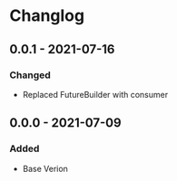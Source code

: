 # Changlog
## 0.0.1 - 2021-07-16
### Changed
- Replaced FutureBuilder with consumer

## 0.0.0 - 2021-07-09
### Added
- Base Verion